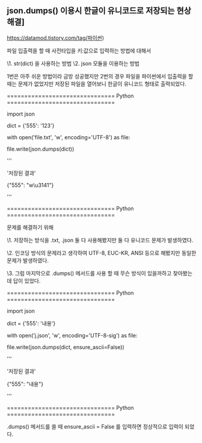 ##  json.dumps() 이용시 한글이 유니코드로 저장되는 현상 해결]

https://datamod.tistory.com/tag/파이썬)

파일 입출력을 할 때 사전타입을 키:값으로 입력하는 방법에 대해서 

\1. str(dict) 을 사용하는 방법
\2. json 모듈을 이용하는 방법

1번은 아주 쉬운 방법이라 금방 성공했지만 2번의 경우 파일을 파이썬에서 입출력을 할 때는 문제가 없었지만 저장된 파일을 열어보니 한글이 유니코드 형태로 출력되었다.

=============================== Python ===============================

import json

dict = {'555': '123'}

with open('file.txt', 'w', encoding='UTF-8') as file:

   file.write(json.dumps(dict))

'''

'저장된 결과'

{"555": "w\u3141"}

'''

=============================== Python ===============================

문제를 해결하기 위해

\1. 저장하는 방식을 .txt, .json 둘 다 사용해봤지만 둘 다 유니코드 문제가 발생하였다.

\2. 인코딩 방식의 문제라고 생각하여 UTF-8, EUC-KR, ANSI 등으로 해봤지만 동일한 문제가 발생하였다.

\3. 그럼 마지막으로 .dumps() 메서드를 사용 할 때 무슨 방식이 있을까하고 찾아봤는데 답이 있었다.

=============================== Python ===============================

import json

dict = {'555': '내용'}

with open('j.json', 'w', encoding='UTF-8-sig') as file:

   file.write(json.dumps(dict, ensure_ascii=False))

'''

'저장된 결과'

{"555": "내용"}

'''

=============================== Python ===============================

.dumps() 메서드를 쓸 때 ensure_ascii = False 를 입력하면 정상적으로 입력이 되었다.

